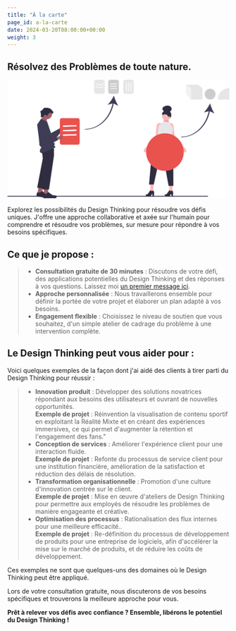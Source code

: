 ```yaml
---
title: "À la carte"
page_id: a-la-carte
date: 2024-03-20T08:00:00+00:00
weight: 3
---
```


## Résolvez des Problèmes de toute nature.

![À la carte](/images/illustrations/undraw_elements_re_25t9.svg)

<!--more-->

Explorez les possibilités du Design Thinking pour résoudre vos défis uniques. J'offre une approche collaborative et axée sur l'humain pour comprendre et résoudre vos problèmes, sur mesure pour répondre à vos besoins spécifiques.

## Ce que je propose :

> - **Consultation gratuite de 30 minutes** : Discutons de votre défi, des applications potentielles du Design Thinking et des réponses à vos questions. Laissez moi [un premier message ici](/contact).
> - **Approche personnalisée** : Nous travaillerons ensemble pour définir la portée de votre projet et élaborer un plan adapté à vos besoins.
> - **Engagement flexible** : Choisissez le niveau de soutien que vous souhaitez, d'un simple atelier de cadrage du problème à une intervention complète.

## Le Design Thinking peut vous aider pour :

Voici quelques exemples de la façon dont j'ai aidé des clients à tirer parti du Design Thinking pour réussir :

> - **Innovation produit** : Développer des solutions novatrices répondant aux besoins des utilisateurs et ouvrant de nouvelles opportunités.\
>   **Exemple de projet** : Réinvention la visualisation de contenu sportif en exploitant la Réalité Mixte et en créant des expériences immersives, ce qui permet d'augmenter la rétention et l'engagement des fans."
> - **Conception de services** : Améliorer l'expérience client pour une interaction fluide.\
>   **Exemple de projet** : Refonte du processus de service client pour une institution financière, amélioration de la satisfaction et réduction des délais de résolution.
> - **Transformation organisationnelle** : Promotion d'une culture d'innovation centrée sur le client.\
>   **Exemple de projet** : Mise en œuvre d'ateliers de Design Thinking pour permettre aux employés de résoudre les problèmes de manière engageante et créative.
> - **Optimisation des processus** : Rationalisation des flux internes pour une meilleure efficacité..\
>   **Exemple de projet** : Re-définition du processus de développement de produits pour une entreprise de logiciels, afin d'accélérer la mise sur le marché de produits, et de réduire les coûts de développement.

Ces exemples ne sont que quelques-uns des domaines où le Design Thinking peut être appliqué.

Lors de votre consultation gratuite, nous discuterons de vos besoins spécifiques et trouverons la meilleure approche pour vous.

**Prêt à relever vos défis avec confiance ? Ensemble, libérons le potentiel du Design Thinking !**
